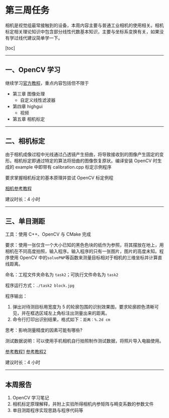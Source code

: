 # 第三周任务

相机是视觉组最常接触到的设备，本周内容主要与普通工业相机的使用相关。相机标定相关理论知识中包含部分线性代数基本知识，主要与坐标系变换有关，如果没有学过线代建议简单学一下。

[toc]

---

## 一、OpenCV 学习

继续学习[官方教程](http://www.opencv.org.cn/opencvdoc/2.3.2/html/doc/tutorials/tutorials.html "中文版")，重点内容包括但不限于

- 第三章 图像处理
  - 自定义线性滤波器
- 第四章 highgui
  - 视频
- 第五章 相机标定

---

## 二、相机标定

由于相机成像过程中光线通过凸透镜产生扭曲，将导致接收到的图像产生固定的变形。相机标定即通过特定的算法将扭曲的图像恢复原状。编译安装 OpenCV 时生成的 example 中即带有 calibration.cpp 标定示例程序

要求掌握相机标定的基本原理并尝试 OpenCV 标定例程

[相机参考教程](https://blog.csdn.net/dcrmg/article/details/52939318)

建议时长：4 小时

---

## 三、单目测距

工具：使用 C++、OpenCV 与 CMake 完成

要求：使用一张仅含一个大小已知的黑色色块的纸作为参照，将其摆放在地上，用相机在不同高度拍照，输入程序。输入程序的只有一张图片，图片的高度未知。程序使用 OpenCV 中的`solvePNP`等函数来测量目标相对于相机的三维坐标并计算直线距离。

命名：工程文件夹命名为 `task2`；可执行文件命名为 `task2`

程序运行方式：`./task2 block.jpg`

程序输出： 

1. 弹出对待测目标用宽度为 5 的轮廓包围的识别效果图，要求轮廓颜色清晰可见，并在框选区域左上角标注出测量出来的距离。 
2. 命令行打印出识别结果，格式如下：`距离：%.2d cm`

思考：影响测量精度的因素可能有哪些?  

测试数据说明：可以使用手机相机自行拍照制作测试数据，将照片导入电脑使用。

[参考教程1](https://blog.csdn.net/chenmohousuiyue/article/details/78157509)
[参考教程2](https://blog.csdn.net/qq_35971623/article/details/79569477)

建议时长：4 小时

---

## 本周报告

1. OpenCV 学习笔记
3. 相机标定原理解释，并附上实验所得相机内参矩阵与畸变系数的参数文件
4. 单目测距程序实现思路与程序代码等